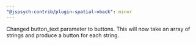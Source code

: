 ```yaml
---
"@jspsych-contrib/plugin-spatial-nback": minor
---
```


Changed button_text parameter to buttons. This will now take an array of strings and produce a button for each string.
